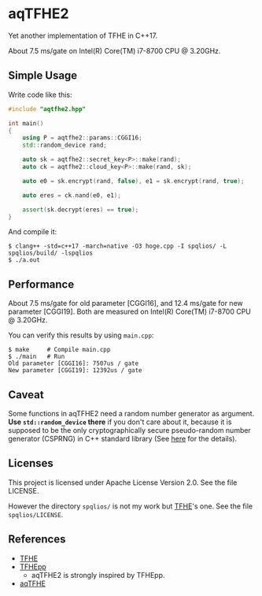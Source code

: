 # aqTFHE2

Yet another implementation of TFHE in C++17.

About 7.5 ms/gate on Intel(R) Core(TM) i7-8700 CPU @ 3.20GHz.

## Simple Usage

Write code like this:

```cpp
#include "aqtfhe2.hpp"

int main()
{
    using P = aqtfhe2::params::CGGI16;
    std::random_device rand;

    auto sk = aqtfhe2::secret_key<P>::make(rand);
    auto ck = aqtfhe2::cloud_key<P>::make(rand, sk);

    auto e0 = sk.encrypt(rand, false), e1 = sk.encrypt(rand, true);

    auto eres = ck.nand(e0, e1);

    assert(sk.decrypt(eres) == true);
}
```

And compile it:

```
$ clang++ -std=c++17 -march=native -O3 hoge.cpp -I spqlios/ -L spqlios/build/ -lspqlios
$ ./a.out
```

## Performance

About 7.5 ms/gate for old parameter [CGGI16], and 12.4 ms/gate for new parameter [CGGI19].
Both are measured on Intel(R) Core(TM) i7-8700 CPU @ 3.20GHz.

You can verify this results by using `main.cpp`:

```
$ make     # Compile main.cpp
$ ./main   # Run
Old parameter [CGGI16]:	7507us / gate
New parameter [CGGI19]:	12392us / gate
```

## Caveat

Some functions in aqTFHE2 need a random number generator as argument.
**Use `std::random_device` there** if you don't care about it,
because it is supposed to be the only cryptographically secure
pseudo-random number generator (CSPRNG) in C++ standard library
(See [here](https://timsong-cpp.github.io/cppwp/n4659/rand) for the details).

## Licenses

This project is licensed under Apache License Version 2.0.
See the file LICENSE.

However the directory `spqlios/` is not my work but [TFHE](https://tfhe.github.io/tfhe/)'s one.
See the file `spqlios/LICENSE`.

## References

- [TFHE](https://tfhe.github.io/tfhe/)
- [TFHEpp](https://github.com/virtualsecureplatform/TFHEpp)
    - aqTFHE2 is strongly inspired by TFHEpp.
- [aqTFHE](https://github.com/ushitora-anqou/aqTFHE)
